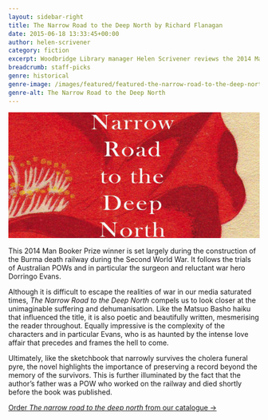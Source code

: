 ```yaml
---
layout: sidebar-right
title: The Narrow Road to the Deep North by Richard Flanagan
date: 2015-06-18 13:33:45+00:00
author: helen-scrivener
category: fiction
excerpt: Woodbridge Library manager Helen Scrivener reviews the 2014 Man Booker Prize winner, <cite>The narrow road to the deep north</cite>.
breadcrumb: staff-picks
genre: historical
genre-image: /images/featured/featured-the-narrow-road-to-the-deep-north-genre.jpg
genre-alt: The Narrow Road to the Deep North
---
```

![The narrow road to the deep north by Richard Flanagan](/images/featured/featured-the-narrow-road-to-the-deep-north.jpg)

This 2014 Man Booker Prize winner is set largely during the construction of the Burma death railway during the Second World War. It follows the trials of Australian POWs and in particular the surgeon and reluctant war hero Dorringo Evans.

Although it is difficult to escape the realities of war in our media saturated times, <cite>The Narrow Road to the Deep North</cite> compels us to look closer at the unimaginable suffering and dehumanisation. Like the Matsuo Basho haiku that influenced the title, it is also poetic and beautifully written, mesmerising the reader throughout. Equally impressive is the complexity of the characters and in particular Evans, who is as haunted by the intense love affair that precedes and frames the hell to come.

Ultimately, like the sketchbook that narrowly survives the cholera funeral pyre, the novel highlights the importance of preserving a record beyond the memory of the survivors. This is further illuminated by the fact that the author’s father was a POW who worked on the railway and died shortly before the book was published.

[Order <cite>The narrow road to the deep north</cite> from our catalogue →](https://suffolk.spydus.co.uk/cgi-bin/spydus.exe/ENQ/OPAC/BIBENQ/30041207?QRY=CTIBIB%3C%20IRN(39261069)&QRYTEXT=The%20narrow%20road%20to%20the%20deep%20north)
